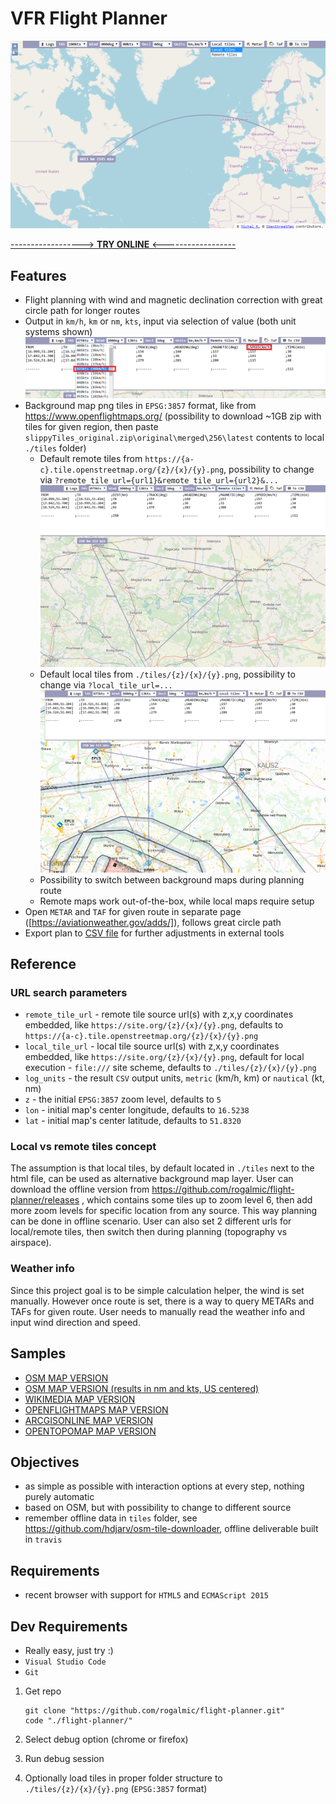 # VFR Flight Planner

![Flight planner](./img/flight_planner.png "Flight planner")

[------------------>    **TRY ONLINE**    <------------------](https://rogalmic.github.io/flight-planner/flight.html?remote_tile_url=https%3A%2F%2F%7Ba-c%7D.tile.openstreetmap.org%2F%7Bz%7D%2F%7Bx%7D%2F%7By%7D.png&remote_tile_url=https%3A%2F%2Fsnapshots.openflightmaps.org%2Flive%2F2003%2Ftiles%2Fworld%2Fepsg3857%2Faero%2F512%2Flatest%2F%7Bz%7D%2F%7Bx%7D%2F%7By%7D.png&remote_tile_url=https%3A%2F%2Fserver.arcgisonline.com%2FArcGIS%2Frest%2Fservices%2FWorld_Imagery%2FMapServer%2Ftile%2F%7Bz%7D%2F%7By%7D%2F%7Bx%7D&local_tile_url=)

## Features

* Flight planning with wind and magnetic declination correction with great circle path for longer routes
* Output in `km/h`, `km` or `nm`, `kts`, input via selection of value (both unit systems shown)\
![Input units](./img/units.png "Input units")
* Background map png tiles in `EPSG:3857` format, like from https://www.openflightmaps.org/ (possibility to download ~1GB zip with tiles for given region, then paste `slippyTiles_original.zip\original\merged\256\latest` contents to local `./tiles` folder)
  * Default remote tiles from `https://{a-c}.tile.openstreetmap.org/{z}/{x}/{y}.png`, possibility to change via `?remote_tile_url={url1}&remote_tile_url={url2}&...` \
![OSM remote tiles](./img/osm_tiles.png "OSM tiles")
  * Default local tiles from `./tiles/{z}/{x}/{y}.png`, possibility to change via `?local_tile_url=...` \
![Custom local tiles](./img/custom_tiles.png "Custom local tiles")
  * Possibility to switch between background maps during planning route
  * Remote maps work out-of-the-box, while local maps require setup
* Open `METAR` and `TAF` for given route in separate page ([https://aviationweather.gov/adds/]), follows great circle path
* Export plan to [CSV file](https://en.wikipedia.org/wiki/Comma-separated_values) for further adjustments in external tools

## Reference

### URL search parameters

* `remote_tile_url` - remote tile source url(s) with z,x,y coordinates embedded, like `https://site.org/{z}/{x}/{y}.png`, defaults to `https://{a-c}.tile.openstreetmap.org/{z}/{x}/{y}.png`
* `local_tile_url` - local tile source url(s) with z,x,y coordinates embedded, like `https://site.org/{z}/{x}/{y}.png`, default for local execution - `file:///` site scheme, defaults to `./tiles/{z}/{x}/{y}.png`
* `log_units` - the result `CSV` output units, `metric` (km/h, km) or `nautical` (kt, nm)
* `z` - the initial `EPSG:3857` zoom level, defaults to `5`
* `lon` - initial map's center longitude, defaults to `16.5238`
* `lat` - initial map's center latitude, defaults to `51.8320`

### Local vs remote tiles concept

The assumption is that local tiles, by default located in `./tiles` next to the html file, can be used as alternative background map layer. User can download the offline version from https://github.com/rogalmic/flight-planner/releases , which contains some tiles up to zoom level 6, then add more zoom levels for specific location from any source. This way planning can be done in offline scenario. User can also set 2 different urls for local/remote tiles, then switch then during planning (topography vs airspace).

### Weather info

Since this project goal is to be simple calculation helper, the wind is set manually. However once route is set, there is a way to query METARs and TAFs for given route. User needs to manually read the weather info and input wind direction and speed.

## Samples

* [OSM MAP VERSION](https://rogalmic.github.io/flight-planner/flight.html?log_units=metric)
* [OSM MAP VERSION (results in nm and kts, US centered)](https://rogalmic.github.io/flight-planner/flight.html?log_units=nautical&z=5&lon=-97.479&lat=39.408)
* [WIKIMEDIA MAP VERSION](https://rogalmic.github.io/flight-planner/flight.html?remote_tile_url=https%3A%2F%2Fmaps.wikimedia.org%2Fosm-intl%2F%7Bz%7D%2F%7Bx%7D%2F%7By%7D.png)
* [OPENFLIGHTMAPS MAP VERSION](https://rogalmic.github.io/flight-planner/flight.html?remote_tile_url=https%3A%2F%2Fsnapshots.openflightmaps.org%2Flive%2F2003%2Ftiles%2Fworld%2Fepsg3857%2Faero%2F512%2Flatest%2F%7Bz%7D%2F%7Bx%7D%2F%7By%7D.png)
* [ARCGISONLINE MAP VERSION](https://rogalmic.github.io/flight-planner/flight.html?remote_tile_url=https%3A%2F%2Fserver.arcgisonline.com%2FArcGIS%2Frest%2Fservices%2FWorld_Imagery%2FMapServer%2Ftile%2F%7Bz%7D%2F%7By%7D%2F%7Bx%7D)
* [OPENTOPOMAP MAP VERSION](https://rogalmic.github.io/flight-planner/flight.html?remote_tile_url=https%3A%2F%2Ftile.opentopomap.org%2F%7Bz%7D%2F%7Bx%7D%2F%7By%7D.png)

## Objectives

* as simple as possible with interaction options at every step, nothing purely automatic
* based on OSM, but with possibility to change to different source
* remember offline data in `tiles` folder, see https://github.com/hdjarv/osm-tile-downloader, offline deliverable built in `travis`

## Requirements

* recent browser with support for `HTML5` and `ECMAScript 2015`

## Dev Requirements

* Really easy, just try :)
* `Visual Studio Code`
* `Git`

 1. Get repo

    ```shell
    git clone "https://github.com/rogalmic/flight-planner.git"
    code "./flight-planner/"
    ```

 1. Select debug option (chrome or firefox)
 1. Run debug session
 1. Optionally load tiles in proper folder structure to `./tiles/{z}/{x}/{y}.png` (`EPSG:3857` format)
